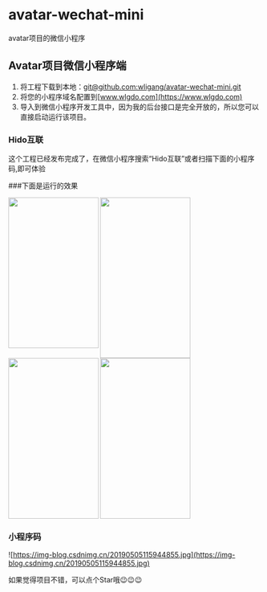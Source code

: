 # avatar-wechat-mini
avatar项目的微信小程序

## Avatar项目微信小程序端
 1. 将工程下载到本地：[git@github.com:wligang/avatar-wechat-mini.git](git@github.com:wligang/avatar-wechat-mini.git)
 2. 将您的小程序域名配置到[www.wlgdo.com](https://www.wlgdo.com)
 3. 导入到微信小程序开发工具中，因为我的后台接口是完全开放的，所以您可以直接启动运行该项目。


### Hido互联
这个工程已经发布完成了，在微信小程序搜索“Hido互联”或者扫描下面的小程序码,即可体验

###下面是运行的效果

<img src="https://img-blog.csdnimg.cn/20190506121130640.jpg" width = "180" height = "300" div align="left"/>

<img src="https://img-blog.csdnimg.cn/20190506121145624.jpg" width = "180" height = "320" div align="left"/>

<img src="https://img-blog.csdnimg.cn/20190506121156678.jpg" width = "180" height = "320" div align="left"/>

<img src="https://img-blog.csdnimg.cn/20190506121209283.jpg" width = "180" height = "320" div align=""/>



### 小程序码
![https://img-blog.csdnimg.cn/20190505115944855.jpg](https://img-blog.csdnimg.cn/20190505115944855.jpg)



如果觉得项目不错，可以点个Star哦😉😉😉





